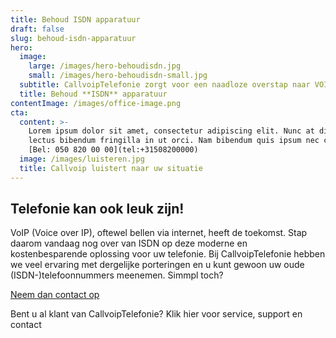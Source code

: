 ```yaml
---
title: Behoud ISDN apparatuur
draft: false
slug: behoud-isdn-apparatuur
hero:
  image:
    large: /images/hero-behoudisdn.jpg
    small: /images/hero-behoudisdn-small.jpg
  subtitle: CallvoipTelefonie zorgt voor een naadloze overstap naar VOIP!
  title: Behoud **ISDN** apparatuur
contentImage: /images/office-image.png
cta:
  content: >-
    Lorem ipsum dolor sit amet, consectetur adipiscing elit. Nunc at diam id
    lectus bibendum fringilla in ut orci. Nam bibendum quis ipsum nec congue.
    [Bel: 050 820 00 00](tel:+31508200000)
  image: /images/luisteren.jpg
  title: Callvoip luistert naar uw situatie
---
```

<h2 class="mb-4">Telefonie kan ook leuk zijn!</h2>
<p>VoIP (Voice over IP), oftewel bellen via internet, heeft de toekomst. Stap daarom vandaag nog over van ISDN op deze moderne en kostenbesparende oplossing voor uw telefonie. Bij CallvoipTelefonie hebben we veel ervaring met dergelijke porteringen en u kunt gewoon uw oude (ISDN-)telefoonnummers meenemen. Simmpl toch?</p>
<p class="mb-4">
    <a href="https://www.callvoiptelefonie.nl/offerte-aanvragen/" class="btn btn-primary">Neem dan contact op</a>
</p>
<p>Bent u al klant van CallvoipTelefonie? Klik hier voor service, support en contact</p>
